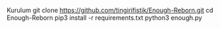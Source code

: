 


Kurulum
git clone https://github.com/tingirifistik/Enough-Reborn.git
cd Enough-Reborn
pip3 install -r requirements.txt
python3 enough.py
